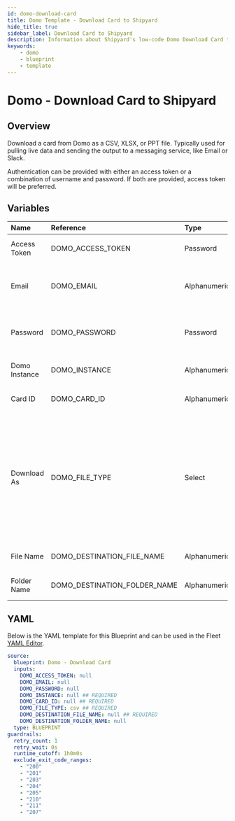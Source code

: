 ```yaml
---
id: domo-download-card
title: Domo Template - Download Card to Shipyard
hide_title: true
sidebar_label: Download Card to Shipyard
description: Information about Shipyard's low-code Domo Download Card to Shipyard blueprint. Download the contents of a Domo card as a PPT, CSV, or XLSX file. 
keywords:
    - domo
    - blueprint
    - template
---
```


# Domo - Download Card to Shipyard

## Overview
Download a card from Domo as a CSV, XLSX, or PPT file. Typically used for pulling live data and sending the output to a messaging service, like Email or Slack.

Authentication can be provided with either an access token or a combination of username and password. If both are provided, access token will be preferred.

## Variables

| Name | Reference | Type | Required | Default | Options | Description |
|:-----|:----------|:-----|:---------|:--------|:--------|:------------|
| Access Token | DOMO_ACCESS_TOKEN  | Password |:heavy_minus_sign: | - | - | Access token to authenticate with Domo. Used in place of username/password. |
| Email | DOMO_EMAIL  | Alphanumeric |:heavy_minus_sign: | - | - | Email that you use to log into Domo. Used with the password for authentication as an alternative method to providing an access token. |
| Password | DOMO_PASSWORD  | Password |:heavy_minus_sign: | - | - | Password associated to the email used to sign into Domo. Used with the email for authentication as an alternative method to providing an access token. |
| Domo Instance | DOMO_INSTANCE  | Alphanumeric |:white_check_mark: | - | - | Typically found in the URL structure as https://DOMOINSTANCE.domo.com |
| Card ID | DOMO_CARD_ID  | Alphanumeric |:white_check_mark: | - | - | Numeric ID of the card you want to download, typically found at the end of the URL. |
| Download As | DOMO_FILE_TYPE  | Select |:white_check_mark: | `csv` | .csv: `csv`<br></br><br></br>.xlsx: `excel`<br></br><br></br>.ppt: `ppt`<br></br><br></br> | File format to download the specified card as. |
| File Name | DOMO_DESTINATION_FILE_NAME  | Alphanumeric |:white_check_mark: | - | - | File name that will be created for the card being downloaded. Include the extension. |
| Folder Name | DOMO_DESTINATION_FOLDER_NAME  | Alphanumeric |:heavy_minus_sign: | - | - | Folder where the file will be created. Leave blank to store in the current working directory |


## YAML
Below is the YAML template for this Blueprint and can be used in the Fleet [YAML Editor](../../reference/fleets/yaml-editor.md).
```yaml
source:
  blueprint: Domo - Download Card
  inputs:
    DOMO_ACCESS_TOKEN: null 
    DOMO_EMAIL: null 
    DOMO_PASSWORD: null 
    DOMO_INSTANCE: null ## REQUIRED
    DOMO_CARD_ID: null ## REQUIRED
    DOMO_FILE_TYPE: csv ## REQUIRED
    DOMO_DESTINATION_FILE_NAME: null ## REQUIRED
    DOMO_DESTINATION_FOLDER_NAME: null 
  type: BLUEPRINT
guardrails:
  retry_count: 1
  retry_wait: 0s
  runtime_cutoff: 1h0m0s
  exclude_exit_code_ranges:
    - "200"
    - "201"
    - "203"
    - "204"
    - "205"
    - "210"
    - "211"
    - "207"
```
